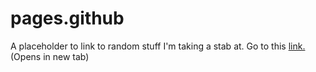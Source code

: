 # pages.github
A placeholder to link to random stuff I'm taking a stab at.
Go to this <a href="http://test.harrychopra.com/">link.</a> (Opens in new tab)
